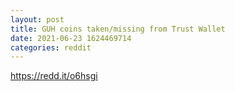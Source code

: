 ```yaml
--- 
layout: post 
title: GUH coins taken/missing from Trust Wallet 
date: 2021-06-23 1624469714 
categories: reddit 
--- 
```

https://redd.it/o6hsgi